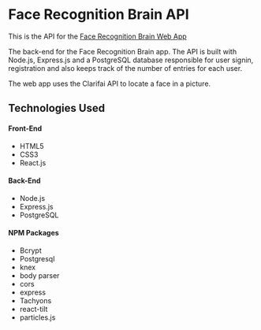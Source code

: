 # Face Recognition Brain API

This is the API for the [Face Recognition Brain Web App](https://facerecognitionbrainpower.herokuapp.com/) 

The back-end for the Face Recognition Brain app. The API is built with Node.js, Express.js and a PostgreSQL database responsible for user signin, registration and also keeps track of the number of entries for each user. 

The web app uses the Clarifai API to locate a face in a picture.  


## Technologies Used

#### Front-End
* HTML5
* CSS3
* React.js

#### Back-End
* Node.js
* Express.js
* PostgreSQL

#### NPM Packages
* Bcrypt
* Postgresql
* knex
* body parser
* cors
* express
* Tachyons
* react-tilt
* particles.js
